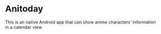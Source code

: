 Anitoday
========

This is an native Android app that can show anime characters' information in a calendar view

